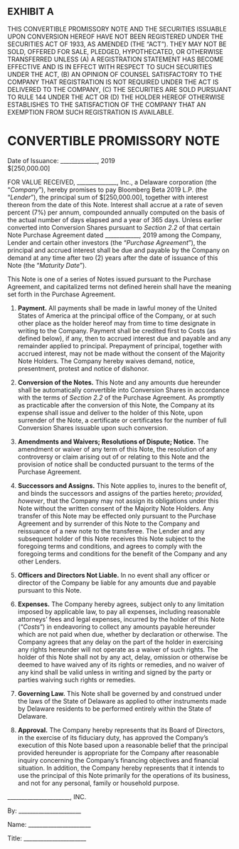 ## EXHIBIT A

THIS CONVERTIBLE PROMISSORY NOTE AND THE SECURITIES ISSUABLE UPON CONVERSION HEREOF HAVE NOT BEEN REGISTERED UNDER THE SECURITIES ACT OF 1933, AS AMENDED (THE “ACT”).  THEY MAY NOT BE SOLD, OFFERED FOR SALE, PLEDGED, HYPOTHECATED, OR OTHERWISE TRANSFERRED UNLESS (A) A REGISTRATION STATEMENT HAS BECOME EFFECTIVE AND IS IN EFFECT WITH RESPECT TO SUCH SECURITIES UNDER THE ACT, (B) AN OPINION OF COUNSEL SATISFACTORY TO THE COMPANY THAT REGISTRATION IS NOT REQUIRED UNDER THE ACT IS DELIVERED TO THE COMPANY, (C) THE SECURITIES ARE SOLD PURSUANT TO RULE 144 UNDER THE ACT OR (D) THE HOLDER HEREOF OTHERWISE ESTABLISHES TO THE SATISFACTION OF THE COMPANY THAT AN EXEMPTION FROM SUCH REGISTRATION IS AVAILABLE.

# CONVERTIBLE PROMISSORY NOTE

Date of Issuance: _____________, 2019   
$[250,000.00]

FOR VALUE RECEIVED, ______________, Inc., a Delaware corporation (the “*Company*”), hereby promises to pay Bloomberg Beta 2019 L.P. (the “*Lender*”), the principal sum of $[250,000.00], together with interest thereon from the date of this Note.  Interest shall accrue at a rate of seven percent (7%) per annum, compounded annually computed on the basis of the actual number of days elapsed and a year of 365 days.  Unless earlier converted into Conversion Shares pursuant to *Section 2.2* of that certain Note Purchase Agreement dated ____________, 2019 among the Company, Lender and certain other investors (the “*Purchase Agreement*”), the principal and accrued interest shall be due and payable by the Company on demand at any time after two (2) years after the date of issuance of this Note (the “*Maturity Date*”).

This Note is one of a series of Notes issued pursuant to the Purchase Agreement, and capitalized terms not defined herein shall have the meaning set forth in the Purchase Agreement.

1.	**Payment.** All payments shall be made in lawful money of the United States of America at the principal office of the Company, or at such other place as the holder hereof may from time to time designate in writing to the Company. Payment shall be credited first to Costs (as defined below), if any, then to accrued interest due and payable and any remainder applied to principal. Prepayment of principal, together with accrued interest, may not be made without the consent of the Majority Note Holders. The Company hereby waives demand, notice, presentment, protest and notice of dishonor.

2.	**Conversion of the Notes.** This Note and any amounts due hereunder shall be automatically convertible into Conversion Shares in accordance with the terms of *Section 2.2* of the Purchase Agreement. As promptly as practicable after the conversion of this Note, the Company at its expense shall issue and deliver to the holder of this Note, upon surrender of the Note, a certificate or certificates for the number of full Conversion Shares issuable upon such conversion.

3.	**Amendments and Waivers; Resolutions of Dispute; Notice.** The amendment or waiver of any term of this Note, the resolution of any controversy or claim arising out of or relating to this Note and the provision of notice shall be conducted pursuant to the terms of the Purchase Agreement.

4.	**Successors and Assigns.** This Note applies to, inures to the benefit of, and binds the successors and assigns of the parties hereto; *provided, however*, that the Company may not assign its obligations under this Note without the written consent of the Majority Note Holders. Any transfer of this Note may be effected only pursuant to the Purchase Agreement and by surrender of this Note to the Company and reissuance of a new note to the transferee. The Lender and any subsequent holder of this Note receives this Note subject to the foregoing terms and conditions, and agrees to comply with the foregoing terms and conditions for the benefit of the Company and any other Lenders.

5.	**Officers and Directors Not Liable.** In no event shall any officer or director of the Company be liable for any amounts due and payable pursuant to this Note.

6.	**Expenses.** The Company hereby agrees, subject only to any limitation imposed by applicable law, to pay all expenses, including reasonable attorneys’ fees and legal expenses, incurred by the holder of this Note (“*Costs*”) in endeavoring to collect any amounts payable hereunder which are not paid when due, whether by declaration or otherwise. The Company agrees that any delay on the part of the holder in exercising any rights hereunder will not operate as a waiver of such rights.  The holder of this Note shall not by any act, delay, omission or otherwise be deemed to have waived any of its rights or remedies, and no waiver of any kind shall be valid unless in writing and signed by the party or parties waiving such rights or remedies.

7.	**Governing Law.** This Note shall be governed by and construed under the laws of the State of Delaware as applied to other instruments made by Delaware residents to be performed entirely within the State of Delaware.

8.	**Approval.** The Company hereby represents that its Board of Directors, in the exercise of its fiduciary duty, has approved the Company’s execution of this Note based upon a reasonable belief that the principal provided hereunder is appropriate for the Company after reasonable inquiry concerning the Company’s financing objectives and financial situation.  In addition, the Company hereby represents that it intends to use the principal of this Note primarily for the operations of its business, and not for any personal, family or household purpose.

______________________, INC.

By: ______________________

Name: ______________________

Title: ______________________
